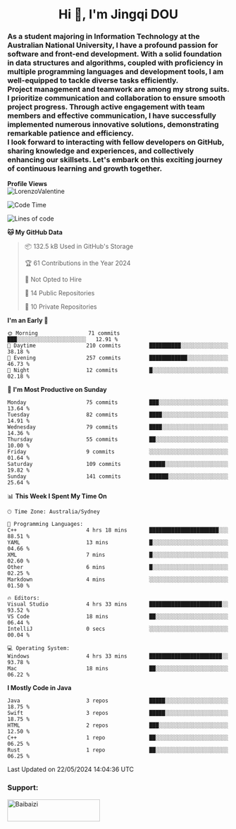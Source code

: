 <h1 align="center">Hi 👋, I'm Jingqi DOU</h1>
<h3 align="left">
As a student majoring in Information Technology at the Australian National University, I have a profound passion for software and front-end development. With a solid foundation in data structures and algorithms, coupled with proficiency in multiple programming languages and development tools, I am well-equipped to tackle diverse tasks efficiently. <br>
Project management and teamwork are among my strong suits. I prioritize communication and collaboration to ensure smooth project progress. Through active engagement with team members and effective communication, I have successfully implemented numerous innovative solutions, demonstrating remarkable patience and efficiency.<br>
I look forward to interacting with fellow developers on GitHub, sharing knowledge and experiences, and collectively enhancing our skillsets. Let's embark on this exciting journey of continuous learning and growth together.
</h3>

**Profile Views**<br>
<img src="https://count.getloli.com/get/@:name" alt="LorenzoValentine" />

<!--START_SECTION:waka-->
![Code Time](http://img.shields.io/badge/Code%20Time-777%20hrs%2047%20mins-blue)

![Lines of code](https://img.shields.io/badge/From%20Hello%20World%20I%27ve%20Written-754.6%20thousand%20lines%20of%20code-blue)

**🐱 My GitHub Data** 

> 📦 132.5 kB Used in GitHub's Storage 
 > 
> 🏆 61 Contributions in the Year 2024
 > 
> 🚫 Not Opted to Hire
 > 
> 📜 14 Public Repositories 
 > 
> 🔑 10 Private Repositories 
 > 
**I'm an Early 🐤** 

```text
🌞 Morning                71 commits          ███░░░░░░░░░░░░░░░░░░░░░░   12.91 % 
🌆 Daytime                210 commits         ██████████░░░░░░░░░░░░░░░   38.18 % 
🌃 Evening                257 commits         ████████████░░░░░░░░░░░░░   46.73 % 
🌙 Night                  12 commits          █░░░░░░░░░░░░░░░░░░░░░░░░   02.18 % 
```
📅 **I'm Most Productive on Sunday** 

```text
Monday                   75 commits          ███░░░░░░░░░░░░░░░░░░░░░░   13.64 % 
Tuesday                  82 commits          ████░░░░░░░░░░░░░░░░░░░░░   14.91 % 
Wednesday                79 commits          ████░░░░░░░░░░░░░░░░░░░░░   14.36 % 
Thursday                 55 commits          ██░░░░░░░░░░░░░░░░░░░░░░░   10.00 % 
Friday                   9 commits           ░░░░░░░░░░░░░░░░░░░░░░░░░   01.64 % 
Saturday                 109 commits         █████░░░░░░░░░░░░░░░░░░░░   19.82 % 
Sunday                   141 commits         ██████░░░░░░░░░░░░░░░░░░░   25.64 % 
```


📊 **This Week I Spent My Time On** 

```text
🕑︎ Time Zone: Australia/Sydney

💬 Programming Languages: 
C++                      4 hrs 18 mins       ██████████████████████░░░   88.51 % 
YAML                     13 mins             █░░░░░░░░░░░░░░░░░░░░░░░░   04.66 % 
XML                      7 mins              █░░░░░░░░░░░░░░░░░░░░░░░░   02.60 % 
Other                    6 mins              █░░░░░░░░░░░░░░░░░░░░░░░░   02.25 % 
Markdown                 4 mins              ░░░░░░░░░░░░░░░░░░░░░░░░░   01.50 % 

🔥 Editors: 
Visual Studio            4 hrs 33 mins       ███████████████████████░░   93.52 % 
VS Code                  18 mins             ██░░░░░░░░░░░░░░░░░░░░░░░   06.44 % 
IntelliJ                 0 secs              ░░░░░░░░░░░░░░░░░░░░░░░░░   00.04 % 

💻 Operating System: 
Windows                  4 hrs 33 mins       ███████████████████████░░   93.78 % 
Mac                      18 mins             ██░░░░░░░░░░░░░░░░░░░░░░░   06.22 % 
```

**I Mostly Code in Java** 

```text
Java                     3 repos             █████░░░░░░░░░░░░░░░░░░░░   18.75 % 
Swift                    3 repos             █████░░░░░░░░░░░░░░░░░░░░   18.75 % 
HTML                     2 repos             ███░░░░░░░░░░░░░░░░░░░░░░   12.50 % 
C++                      1 repo              ██░░░░░░░░░░░░░░░░░░░░░░░   06.25 % 
Rust                     1 repo              ██░░░░░░░░░░░░░░░░░░░░░░░   06.25 % 
```




 Last Updated on 22/05/2024 14:04:36 UTC
<!--END_SECTION:waka-->

<!-- [![willianrod's wakatime stats](https://github-readme-stats.vercel.app/api/wakatime?username=lorenzoval2050)](https://github.com/anuraghazra/github-readme-stats) -->


<h3 align="left">Support:</h3>
<p><a href="https://www.buymeacoffee.com/Baibaizi"> <img align="left" src="https://cdn.buymeacoffee.com/buttons/v2/default-yellow.png" height="50" width="210" alt="Baibaizi" /></a></p><br><br>
